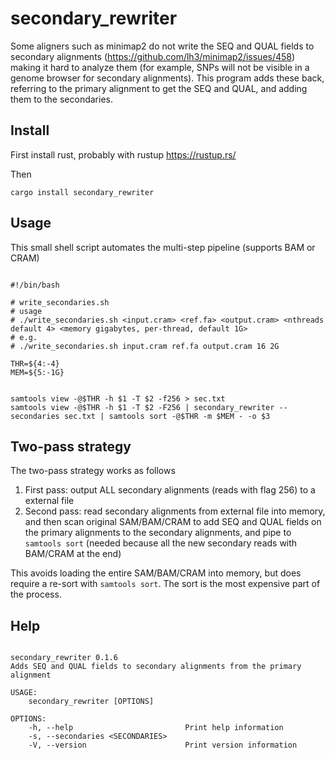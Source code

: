 # secondary_rewriter

Some aligners such as minimap2 do not write the SEQ and QUAL fields to
secondary alignments (https://github.com/lh3/minimap2/issues/458) making it
hard to analyze them (for example, SNPs will not be visible in a genome browser
for secondary alignments). This program adds these back, referring to the
primary alignment to get the SEQ and QUAL, and adding them to the secondaries.

## Install

First install rust, probably with rustup https://rustup.rs/

Then

```
cargo install secondary_rewriter
```

## Usage

This small shell script automates the multi-step pipeline (supports BAM or CRAM)

```

#!/bin/bash

# write_secondaries.sh
# usage
# ./write_secondaries.sh <input.cram> <ref.fa> <output.cram> <nthreads default 4> <memory gigabytes, per-thread, default 1G>
# e.g.
# ./write_secondaries.sh input.cram ref.fa output.cram 16 2G

THR=${4:-4}
MEM=${5:-1G}


samtools view -@$THR -h $1 -T $2 -f256 > sec.txt
samtools view -@$THR -h $1 -T $2 -F256 | secondary_rewriter --secondaries sec.txt | samtools sort -@$THR -m $MEM - -o $3

```

## Two-pass strategy

The two-pass strategy works as follows

1. First pass: output ALL secondary alignments (reads with flag 256) to a
   external file
2. Second pass: read secondary alignments from external file into memory,
   and then scan original SAM/BAM/CRAM to add SEQ and QUAL fields on the
   primary alignments to the secondary alignments, and pipe to `samtools sort`
   (needed because all the new secondary reads with BAM/CRAM at the end)

This avoids loading the entire SAM/BAM/CRAM into memory, but does require a
re-sort with `samtools sort`. The sort is the most expensive part of the
process.

## Help

```

secondary_rewriter 0.1.6
Adds SEQ and QUAL fields to secondary alignments from the primary alignment

USAGE:
    secondary_rewriter [OPTIONS]

OPTIONS:
    -h, --help                         Print help information
    -s, --secondaries <SECONDARIES>
    -V, --version                      Print version information

```
